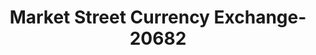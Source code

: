 ---
f_zip-code: 61701
f_state-code: IL
title: Market Street Currency Exchange-20682
f_phone: 309-827-7676
f_city-only: Bloomington
f_address: 1401 West Market Street Bloomington
f_location-unique-id: '20682'
slug: market-street-currency-exchange-20682
updated-on: '2024-05-30T13:46:58.046Z'
created-on: '2024-05-30T13:36:59.803Z'
published-on: '2024-05-30T13:54:32.469Z'
f_city-state: cms/city/bloomington-il.md
f_company: cms/company/market-street-currency-exchange.md
f_state: cms/state/illinois.md
layout: '[payday-loan].html'
tags: payday-loan
---
